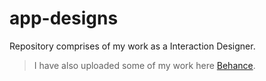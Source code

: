 # app-designs

Repository comprises of my work as a Interaction Designer.

> I have also uploaded some of my work here [Behance](https://www.behance.net/divyanshur0207).
